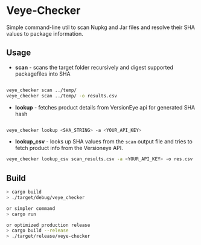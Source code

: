 # Veye-Checker

Simple command-line util to scan Nupkg and Jar files and resolve their SHA values to package information.


## Usage

* **scan** - scans the target folder recursively and digest supported packagefiles into SHA

```bash

veye_checker scan ../temp/ 
veye_checker scan ../temp/ -o results.csv
```

* **lookup** - fetches product details from VersionEye api for generated SHA hash

```bash

veye_checker lookup <SHA_STRING> -a <YOUR_API_KEY>
```

* **lookup_csv** - looks up SHA values from the `scan` output file and 
tries to fetch product info from the Versioneye API. 

```bash
veye_checker lookup_csv scan_results.csv -a <YOUR_API_KEY> -o res.csv
```


## Build

```bash
> cargo build
> ./target/debug/veye_checker

or simpler command
> cargo run

or optimized production release
> cargo build --release
> ./target/release/veye-checker
```